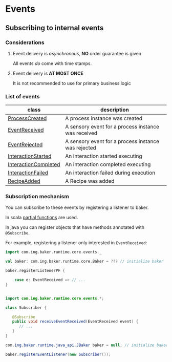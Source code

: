 # Events

## Subscribing to internal events

### Considerations

1. Event delivery is *asynchronous*, **NO** order guarantee is given

    All events *do* come with time stamps.

2. Event delivery is **AT MOST ONCE**

    It is not recommended to use for primary business logic

### List of events

| class | description |
| ---   | --- |
| [ProcessCreated](https://github.com/ing-bank/baker/blob/master/runtime/src/main/scala/com/ing/baker/runtime/core/events/ProcessCreated.scala) | A process instance was created |
| [EventReceived](https://github.com/ing-bank/baker/blob/master/runtime/src/main/scala/com/ing/baker/runtime/core/events/EventReceived.scala) | A sensory event for a process instance was received |
| [EventRejected](https://github.com/ing-bank/baker/blob/master/runtime/src/main/scala/com/ing/baker/runtime/core/events/EventRejected.scala) | A sensory event for a process instance was rejected |
| [InteractionStarted](https://github.com/ing-bank/baker/blob/master/runtime/src/main/scala/com/ing/baker/runtime/core/events/InteractionStarted.scala) | An interaction started executing |
| [InteractionCompleted](https://github.com/ing-bank/baker/blob/master/runtime/src/main/scala/com/ing/baker/runtime/core/events/InteractionStarted.scala) | An interaction completed executing |
| [InteractionFailed](https://github.com/ing-bank/baker/blob/master/runtime/src/main/scala/com/ing/baker/runtime/core/events/InteractionFailed.scala) | An interaction failed during execution |
| [RecipeAdded](https://github.com/ing-bank/baker/blob/master/runtime/src/main/scala/com/ing/baker/runtime/core/events/RecipeAdded.scala) | A Recipe was added |


### Subscription mechanism

You can subscribe to these events by registering a listener to baker.

In scala [partial functions](https://www.scala-lang.org/api/2.12.1/scala/PartialFunction.html) are used.

In java you can register objects that have methods annotated with `@Subscribe`.

For example, registering a listener only interested in `EventReceived`:

``` scala tab="Scala"
import com.ing.baker.runtime.core.events._

val baker: com.ing.baker.runtime.core.Baker = ??? // initialize baker

baker.registerListenerPF {

    case e: EventReceived => // ...
}
```

``` java tab="Java"

import com.ing.baker.runtime.core.events.*;

class Subscriber {

   @Subscribe
   public void receiveEventReceived(EventReceived event) {
      // ...
   }
}

com.ing.baker.runtime.java_api.JBaker baker = null; // initialize baker

baker.registerEventListener(new Subscriber());

```
